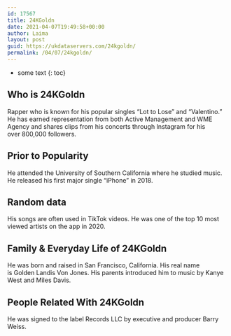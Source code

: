 ```yaml
---
id: 17567
title: 24KGoldn
date: 2021-04-07T19:49:58+00:00
author: Laima
layout: post
guid: https://ukdataservers.com/24kgoldn/
permalink: /04/07/24kgoldn/
---
```


* some text
{: toc}


## Who is 24KGoldn
                  
                  
                  
Rapper who is known for his popular singles &#8220;Lot to Lose&#8221; and &#8220;Valentino.&#8221; He has earned representation from both Active Management and WME Agency and shares clips from his concerts through Instagram for his over 800,000 followers. 
                  
              
            
              
            
                
                
                
## Prior to Popularity
                  
                  
                  
He attended the University of Southern California where he studied music. He released his first major single &#8220;iPhone&#8221; in 2018. 
                  
              
            
              
            
                
                
                
## Random data
                  
                  
                  
His songs are often used in TikTok videos. He was one of the top 10 most viewed artists on the app in 2020. 
                  
              
            
              
            
                
                
                
## Family & Everyday Life of 24KGoldn
                  
                  
                  
He was born and raised in San Francisco, California. His real name is Golden Landis Von Jones. His parents introduced him to music by Kanye West and Miles Davis.
                  
              
            
              
            
                
                
                
## People Related With 24KGoldn
                  
                  
                  
He was signed to the label Records LLC by executive and producer Barry Weiss. 
                  
              
            
              
            
                
              
            
              
              
            
            
              
            
          
          
          